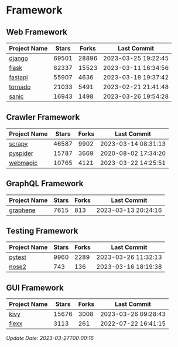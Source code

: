 # Framework

## Web Framework
| Project Name | Stars | Forks | Last Commit |
| ------------ | ----- | ----- | ----------- |
| [django](https://github.com/django/django) | 69501 | 28896 | 2023-03-25 19:22:45 |
| [flask](https://github.com/pallets/flask) | 62337 | 15523 | 2023-03-11 16:34:56 |
| [fastapi](https://github.com/tiangolo/fastapi) | 55907 | 4636 | 2023-03-18 19:37:42 |
| [tornado](https://github.com/tornadoweb/tornado) | 21033 | 5491 | 2023-02-21 21:41:48 |
| [sanic](https://github.com/sanic-org/sanic) | 16943 | 1498 | 2023-03-26 19:54:28 |

## Crawler Framework
| Project Name | Stars | Forks | Last Commit |
| ------------ | ----- | ----- | ----------- |
| [scrapy](https://github.com/scrapy/scrapy) | 46587 | 9902 | 2023-03-14 08:31:13 |
| [pyspider](https://github.com/binux/pyspider) | 15787 | 3669 | 2020-08-02 17:34:20 |
| [webmagic](https://github.com/code4craft/webmagic) | 10765 | 4121 | 2023-03-22 14:25:51 |

## GraphQL Framework
| Project Name | Stars | Forks | Last Commit |
| ------------ | ----- | ----- | ----------- |
| [graphene](https://github.com/graphql-python/graphene) | 7615 | 813 | 2023-03-13 20:24:16 |

## Testing Framework
| Project Name | Stars | Forks | Last Commit |
| ------------ | ----- | ----- | ----------- |
| [pytest](https://github.com/pytest-dev/pytest) | 9960 | 2289 | 2023-03-26 11:32:13 |
| [nose2](https://github.com/nose-devs/nose2) | 743 | 136 | 2023-03-16 18:19:38 |

## GUI Framework
| Project Name | Stars | Forks | Last Commit |
| ------------ | ----- | ----- | ----------- |
| [kivy](https://github.com/kivy/kivy) | 15676 | 3008 | 2023-03-26 09:28:43 |
| [flexx](https://github.com/flexxui/flexx) | 3113 | 261 | 2022-07-22 16:41:15 |

*Update Date: 2023-03-27T00:00:16*